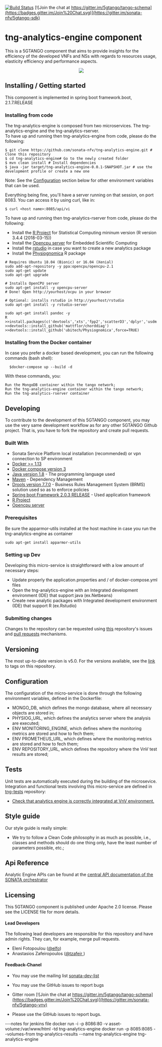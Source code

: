 [![Build Status](https://jenkins.sonata-nfv.eu/buildStatus/icon?job=tng-api-gtw/master)](https://jenkins.sonata-nfv.eu/job/tng-profiler)
[![Join the chat at https://gitter.im/5gtango/tango-schema](https://badges.gitter.im/Join%20Chat.svg)](https://gitter.im/sonata-nfv/5gtango-sdk)

# tng-analytics-engine component
This is a 5GTANGO component that aims to provide insights for the efficiency of the developed VNFs and NSs with regards to resources usage, elasticity efficiency and performance aspects. 

<p align="center"><img src="https://github.com/sonata-nfv/tng-api-gtw/wiki/images/sonata-5gtango-logo-500px.png" /></p>

## Installing / Getting started

This component is implemented in spring boot framework.boot, 2.1.7.RELEASE

### Installing from code

The tng-analytics-engine is composed from two microservices. The tng-analytics-engine and the tng-analytics-rserver.  
To have up and running then tng-analytics-engine from code, please do the following:
```  
$ git clone https://github.com/sonata-nfv/tng-analytics-engine.git # Clone this repository
$ cd tng-analytics-engine# Go to the newly created folder
$ mvn clean install # Install dependencies
$ java -jar target/tng-analytics-engine-0.0.1-SNAPSHOT.jar # use the development profile or create a new one
```  
Note: See the [Configuration](https://github.com/sonata-nfv/tng-analytics-engine/#configuration) section below for other environment variables that can be used.

Everything being fine, you'll have a server running on that session, on port 8083. You can access it by using curl, like in:
```
$ curl <host name>:8085/api/vi
```
To have up and running then tng-analytics-rserver from code, please do the following:
* Install the [R Project](https://www.r-project.org/) for Statistical Computing mininum version (R version 3.4.4 (2018-03-15))
* Install the [Opencpu server](https://www.opencpu.org/) for Embedded Scientific Computing 
* Install the [rstudio](https://www.rstudio.com/) in case you want to create a new analytics package
* Install the [Physiognomica](https://github.com/ubitech/Physiognomica) R package
```
# Requires Ubuntu 18.04 (Bionic) or 16.04 (Xenial)
sudo add-apt-repository -y ppa:opencpu/opencpu-2.1
sudo apt-get update 
sudo apt-get upgrade

# Installs OpenCPU server
sudo apt-get install -y opencpu-server
# Done! Open http://yourhost/ocpu in your browser

# Optional: installs rstudio in http://yourhost/rstudio
sudo apt-get install -y rstudio-server 

sudo apt-get install pandoc -y
R 
>>install.packages(c('devtools','xts','fpp2','scatterD3','dplyr','usdm','psych','shiny','tableHTML','sjPlot','MASS','corrplot','stringr','jsonlite'),repos='http://cran.rstudio.com/')
>>devtools::install_github('mattflor/chorddiag')
>>devtools::install_github('ubitech/Physiognomica',force=TRUE)
```
### Installing from the Docker container

In case you prefer a docker based development, you can run the following commands (bash shell):
```
  $docker-compose up --build -d
```
With these commands, you:

    Run the MongoDB container within the tango network;
    Run the tng-analytics-engine container within the tango network;
    Run the tng-analytics-rserver container
    
## Developing

To contribute to the development of this 5GTANGO component, you may use the very same development workflow as for any other 5GTANGO Github project. That is, you have to fork the repository and create pull requests.

### Built With

* Sonata Service Platform local installation (recommended) or vpn connection to SP environment 
* [Docker >= 1.13](https://www.docker.com/)
* [Docker compose version 3](https://docs.docker.com/compose/)
* [Java version 1.8](https://www.oracle.com/technetwork/java/javase/overview/java8-2100321.html) - The programming language used
* [Maven](https://maven.apache.org/) - Dependency Management
* [Drools version 7.7.0](https://www.drools.org/) - Business Rules Management System (BRMS) solution used so as to enforce policies
* [Spring boot Framework 2.0.3 RELEASE](https://spring.io/projects/spring-boot) - Used application framework
* [R Project](https://www.r-project.org/)
* [Opencpu server](https://www.opencpu.org/) 

### Prerequisites
Be sure the apparmor-utils installed at the host machine in case you run the tng-analytics-engine as container
```
sudo apt-get install apparmor-utils
```  
### Setting up Dev

Developing this micro-service is straightforward with a low amount of necessary steps:

*  Update properly the application.properties and / of docker-compose.yml files
*  Open the tng-analytics-engine with an Integrated development environment (IDE) that support java (ex.Netbeans)
*  Create new analytic packages with Integrated development environment (IDE) that support R  (ex.Rstudio)

### Submiting changes
Changes to the repository can be requested using [this](https://github.com/sonata-nfv/tng-analytics-engine/issues) repository's issues and [pull requests](https://github.com/sonata-nfv/tng-analytics-engine/pulls) mechanisms.

## Versioning
The most up-to-date version is v5.0. For the versions available, see the [link](https://github.com/sonata-nfv/tng-analytics-engine/releases) to tags on this repository.

## Configuration

The configuration of the micro-service is done through the following environment variables, defined in the Dockerfile:
  
* MONGO_DB, which defines the mongo database, where all necessary objects are stored in;  
* PHYSIOG_URL, which defines the analytics server where the analysis are executed;  
* ENV MONITORING_ENGINE, which defines where the monitoring metrics are stored and how to fech them;  
* ENV PROMETHEUS_URL, which defines where the monitoring metrics are stored and how to fech them;  
* ENV REPOSITORY_URL, which defines the repository where the VnV test results are stored;  

## Tests
Unit tests are automatically executed during the building of the microsevice. 
Integration and functional tests involving this micro-service are defined in [tng-tests](https://github.com/sonata-nfv/tng-tests) repository:
* [Check that analytics engine is correctly integrated at VnV environment.](https://github.com/sonata-nfv/tng-tests/tree/master/tests/VnV/test_analytic_engine)

## Style guide
Our style guide is really simple:

* We try to follow a Clean Code philosophy in as much as possible, i.e., classes and methods should do one thing only, have the least number of parameters possible, etc.;

## Api Reference 

Analytic Engine APIs can be found at the  [central API documentation of the SONATA orchestrator](https://sonata-nfv.github.io/tng-doc/?urls.primaryName=5GTANGO%20ANALYTICS%20ENGINE%20REST%20API) 

## Licensing

This 5GTANGO component is published under Apache 2.0 license. Please see the LICENSE file for more details.

#### Lead Developers

The following lead developers are responsible for this repository and have admin rights. They can, for example, merge pull requests.

- Eleni Fotopoulou ([@elfo](https://github.com/efotopoulou))
- Anastasios Zafeiropoulos ([@tzafeir ](https://github.com/azafeiropoulos))

#### Feedback-Chanel
* You may use the mailing list [sonata-dev-list](mailto:sonata-dev@lists.atosresearch.eu)
* You may use the GitHub issues to report bugs
* Gitter room [![Join the chat at https://gitter.im/5gtango/tango-schema](https://badges.gitter.im/Join%20Chat.svg)](https://gitter.im/sonata-nfv/5gtango-vnv)

* Please use the GitHub issues to report bugs.

---notes for jenkins file
docker run -i -p 8086:80 -v asset-volume:/var/www/html  -td tng-analytics-engine
docker run -p 8085:8085  --volumes-from tng-analytics-results  --name tng-analytics-engine tng-analytics-engine


